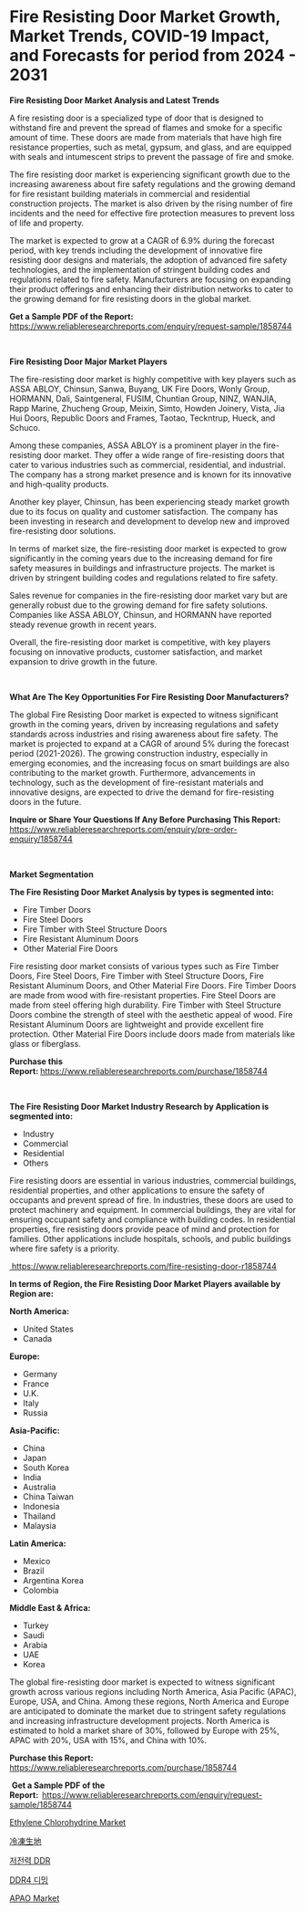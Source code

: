 <p><h1>Fire Resisting Door Market Growth, Market Trends, COVID-19 Impact, and Forecasts for period from 2024 - 2031</h1></p><p><strong>Fire Resisting Door Market Analysis and Latest Trends</strong></p>
<p><p>A fire resisting door is a specialized type of door that is designed to withstand fire and prevent the spread of flames and smoke for a specific amount of time. These doors are made from materials that have high fire resistance properties, such as metal, gypsum, and glass, and are equipped with seals and intumescent strips to prevent the passage of fire and smoke.</p><p>The fire resisting door market is experiencing significant growth due to the increasing awareness about fire safety regulations and the growing demand for fire resistant building materials in commercial and residential construction projects. The market is also driven by the rising number of fire incidents and the need for effective fire protection measures to prevent loss of life and property.</p><p>The market is expected to grow at a CAGR of 6.9% during the forecast period, with key trends including the development of innovative fire resisting door designs and materials, the adoption of advanced fire safety technologies, and the implementation of stringent building codes and regulations related to fire safety. Manufacturers are focusing on expanding their product offerings and enhancing their distribution networks to cater to the growing demand for fire resisting doors in the global market.</p></p>
<p><strong>Get a Sample PDF of the Report:&nbsp;</strong> <a href="https://www.reliableresearchreports.com/enquiry/request-sample/1858744">https://www.reliableresearchreports.com/enquiry/request-sample/1858744</a></p>
<p>&nbsp;</p>
<p><strong>Fire Resisting Door Major Market Players</strong></p>
<p><p>The fire-resisting door market is highly competitive with key players such as ASSA ABLOY, Chinsun, Sanwa, Buyang, UK Fire Doors, Wonly Group, HORMANN, Dali, Saintgeneral, FUSIM, Chuntian Group, NINZ, WANJIA, Rapp Marine, Zhucheng Group, Meixin, Simto, Howden Joinery, Vista, Jia Hui Doors, Republic Doors and Frames, Taotao, Teckntrup, Hueck, and Schuco. </p><p>Among these companies, ASSA ABLOY is a prominent player in the fire-resisting door market. They offer a wide range of fire-resisting doors that cater to various industries such as commercial, residential, and industrial. The company has a strong market presence and is known for its innovative and high-quality products.</p><p>Another key player, Chinsun, has been experiencing steady market growth due to its focus on quality and customer satisfaction. The company has been investing in research and development to develop new and improved fire-resisting door solutions.</p><p>In terms of market size, the fire-resisting door market is expected to grow significantly in the coming years due to the increasing demand for fire safety measures in buildings and infrastructure projects. The market is driven by stringent building codes and regulations related to fire safety.</p><p>Sales revenue for companies in the fire-resisting door market vary but are generally robust due to the growing demand for fire safety solutions. Companies like ASSA ABLOY, Chinsun, and HORMANN have reported steady revenue growth in recent years.</p><p>Overall, the fire-resisting door market is competitive, with key players focusing on innovative products, customer satisfaction, and market expansion to drive growth in the future.</p></p>
<p>&nbsp;</p>
<p><strong>What Are The Key Opportunities For Fire Resisting Door Manufacturers?</strong></p>
<p><p>The global Fire Resisting Door market is expected to witness significant growth in the coming years, driven by increasing regulations and safety standards across industries and rising awareness about fire safety. The market is projected to expand at a CAGR of around 5% during the forecast period (2021-2026). The growing construction industry, especially in emerging economies, and the increasing focus on smart buildings are also contributing to the market growth. Furthermore, advancements in technology, such as the development of fire-resistant materials and innovative designs, are expected to drive the demand for fire-resisting doors in the future.</p></p>
<p><strong>Inquire or Share Your Questions If Any Before Purchasing This Report:</strong> <a href="https://www.reliableresearchreports.com/enquiry/pre-order-enquiry/1858744">https://www.reliableresearchreports.com/enquiry/pre-order-enquiry/1858744</a></p>
<p>&nbsp;</p>
<p><strong>Market Segmentation</strong></p>
<p><strong>The Fire Resisting Door Market Analysis by types is segmented into:</strong></p>
<p><ul><li>Fire Timber Doors</li><li>Fire Steel Doors</li><li>Fire Timber with Steel Structure Doors</li><li>Fire Resistant Aluminum Doors</li><li>Other Material Fire Doors</li></ul></p>
<p><p>Fire resisting door market consists of various types such as Fire Timber Doors, Fire Steel Doors, Fire Timber with Steel Structure Doors, Fire Resistant Aluminum Doors, and Other Material Fire Doors. Fire Timber Doors are made from wood with fire-resistant properties. Fire Steel Doors are made from steel offering high durability. Fire Timber with Steel Structure Doors combine the strength of steel with the aesthetic appeal of wood. Fire Resistant Aluminum Doors are lightweight and provide excellent fire protection. Other Material Fire Doors include doors made from materials like glass or fiberglass.</p></p>
<p><strong>Purchase this Report:&nbsp;</strong><a href="https://www.reliableresearchreports.com/purchase/1858744">https://www.reliableresearchreports.com/purchase/1858744</a></p>
<p>&nbsp;</p>
<p><strong>The Fire Resisting Door Market Industry Research by Application is segmented into:</strong></p>
<p><ul><li>Industry</li><li>Commercial</li><li>Residential</li><li>Others</li></ul></p>
<p><p>Fire resisting doors are essential in various industries, commercial buildings, residential properties, and other applications to ensure the safety of occupants and prevent spread of fire. In industries, these doors are used to protect machinery and equipment. In commercial buildings, they are vital for ensuring occupant safety and compliance with building codes. In residential properties, fire resisting doors provide peace of mind and protection for families. Other applications include hospitals, schools, and public buildings where fire safety is a priority.</p></p>
<p><a href="https://www.reliableresearchreports.com/fire-resisting-door-r1858744">&nbsp;https://www.reliableresearchreports.com/fire-resisting-door-r1858744</a></p>
<p><strong>In terms of Region, the Fire Resisting Door Market Players available by Region are:</strong></p>
<p>
    <p> <strong> North America: </strong>
        <ul>
            <li>United States</li>
            <li>Canada</li>
        </ul>
        </p> 
    <p> <strong> Europe: </strong>
        <ul>
            <li>Germany</li>
            <li>France</li>
            <li>U.K.</li>
            <li>Italy</li>
            <li>Russia</li>
        </ul>
        </p> 
    <p> <strong> Asia-Pacific: </strong>
        <ul>
            <li>China</li>
            <li>Japan</li>
            <li>South Korea</li>
            <li>India</li>
            <li>Australia</li>
            <li>China Taiwan</li>
            <li>Indonesia</li>
            <li>Thailand</li>
            <li>Malaysia</li>
        </ul>
        </p> 
    <p> <strong> Latin America: </strong>
        <ul>
            <li>Mexico</li>
            <li>Brazil</li>
            <li>Argentina Korea</li>
            <li>Colombia</li>
        </ul>
        </p> 
    <p> <strong> Middle East & Africa: </strong>
        <ul>
            <li>Turkey</li>
            <li>Saudi</li>
            <li>Arabia</li>
            <li>UAE</li>
            <li>Korea</li>
        </ul>
    </p>
    </p>
<p><p>The global fire-resisting door market is expected to witness significant growth across various regions including North America, Asia Pacific (APAC), Europe, USA, and China. Among these regions, North America and Europe are anticipated to dominate the market due to stringent safety regulations and increasing infrastructure development projects. North America is estimated to hold a market share of 30%, followed by Europe with 25%, APAC with 20%, USA with 15%, and China with 10%.</p></p>
<p><strong>Purchase this Report: </strong><a href="https://www.reliableresearchreports.com/purchase/1858744">https://www.reliableresearchreports.com/purchase/1858744</a></p>
<p>&nbsp;<strong>Get a Sample PDF of the Report:&nbsp;&nbsp;</strong><a href="https://www.reliableresearchreports.com/enquiry/request-sample/1858744">https://www.reliableresearchreports.com/enquiry/request-sample/1858744</a></p>
<p><strong></strong></p>
<p><p><a href="https://issuu.com/reportprime-2/docs/ethylene-chlorohydrine-market-size-2030.pptx">Ethylene Chlorohydrine Market</a></p><p><a href="https://github.com/vhemk0794148/Market-Research-Report-List-1/blob/main/726620432465.md">冷凍生地</a></p><p><a href="https://github.com/FelipeGrrady654556/Market-Research-Report-List-1/blob/main/912391329583.md">저전력 DDR</a></p><p><a href="https://github.com/vss5505pa7z1p/Market-Research-Report-List-1/blob/main/599947629582.md">DDR4 디밍</a></p><p><a href="https://issuu.com/reportprime-2/docs/apao-market-size-2030.pptx">APAO Market</a></p></p>